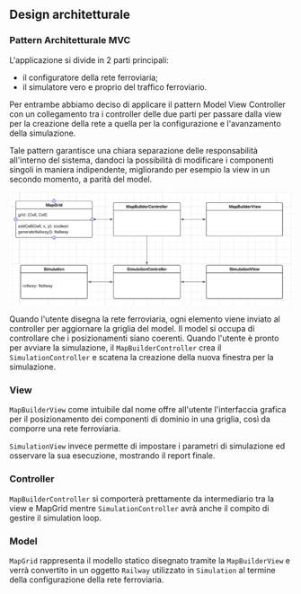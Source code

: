 ## Design architetturale

### Pattern Architetturale MVC

L'applicazione si divide in 2 parti principali:

*   il configuratore della rete ferroviaria;
*   il simulatore vero e proprio del traffico ferroviario.

Per entrambe abbiamo deciso di applicare il pattern Model View Controller con un collegamento tra i controller delle due parti per passare dalla view per la creazione della rete a quella per la configurazione e l'avanzamento della simulazione.

Tale pattern garantisce una chiara separazione delle responsabilità all'interno del sistema, dandoci la possibilità di modificare i componenti singoli in maniera indipendente, migliorando per esempio la view in un secondo momento, a parità del model.

![](../img/mvc.png)

Quando l'utente disegna la rete ferroviaria, ogni elemento viene inviato al controller per aggiornare la griglia del model. Il model si occupa di controllare che i posizionamenti siano coerenti. Quando l'utente è pronto per avviare la simulazione, il `MapBuilderController` crea il `SimulationController` e scatena la creazione della nuova finestra per la simulazione.

### View

`MapBuilderView` come intuibile dal nome offre all'utente l'interfaccia grafica per il posizionamento dei componenti di dominio in una griglia, così da comporre una rete ferroviaria.

`SimulationView` invece permette di impostare i parametri di simulazione ed osservare la sua esecuzione, mostrando il report finale.

### Controller

`MapBuilderController` si comporterà prettamente da intermediario tra la view e MapGrid mentre `SimulationController` avrà anche il compito di gestire il simulation loop.

### Model

`MapGrid` rappresenta il modello statico disegnato tramite la `MapBuilderView` e verrà convertito in un oggetto `Railway` utilizzato in `Simulation` al termine della configurazione della rete ferroviaria.